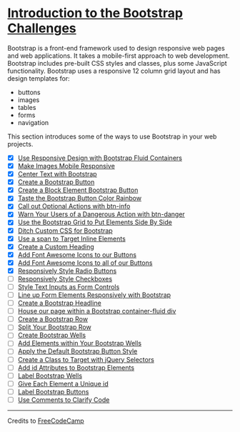 # [Introduction to the Bootstrap Challenges](https://learn.freecodecamp.org/front-end-libraries/bootstrap)

Bootstrap is a front-end framework used to design responsive web pages and web applications. It takes a mobile-first approach to web development. Bootstrap includes pre-built CSS styles and classes, plus some JavaScript functionality. Bootstrap uses a responsive 12 column grid layout and has design templates for:

- buttons
- images
- tables
- forms
- navigation

This section introduces some of the ways to use Bootstrap in your web projects.

- [x] [Use Responsive Design with Bootstrap Fluid Containers](01-use-responsive-design-with-bootstrap-fluid-containers.html)
- [x] [Make Images Mobile Responsive](02-make-images-mobile-responsive.html)
- [x] [Center Text with Bootstrap](03-center-text-with-bootstrap.html)
- [x] [Create a Bootstrap Button](04-create-a-bootstrap-button.html)
- [x] [Create a Block Element Bootstrap Button](05-create-a-block-element-bootstrap-button.html)
- [x] [Taste the Bootstrap Button Color Rainbow](06-taste-the-bootstrap-button-color-rainbow.html)
- [x] [Call out Optional Actions with btn-info](07-call-out-optional-actions-with-btn-info.html)
- [x] [Warn Your Users of a Dangerous Action with btn-danger](08-warn-your-users-of-a-dangerous-action-with-btn-danger.html)
- [x] [Use the Bootstrap Grid to Put Elements Side By Side](09-use-the-bootstrap-grid-to-put-elements-side-by-side.html)
- [x] [Ditch Custom CSS for Bootstrap](10-ditch-custom-css-for-bootstrap.html)
- [x] [Use a span to Target Inline Elements](11-use-a-span-to-target-inline-elements.html)
- [x] [Create a Custom Heading](12-create-a-custom-heading.html)
- [x] [Add Font Awesome Icons to our Buttons](13-add-font-awesome-icons-to-our-buttons.html)
- [x] [Add Font Awesome Icons to all of our Buttons](14-add-font-awesome-icons-to-all-of-our-buttons.html)
- [x] [Responsively Style Radio Buttons](15-responsively-style-radio-buttons.html)
- [ ] [Responsively Style Checkboxes](16-responsively-style-checkboxes.html)
- [ ] [Style Text Inputs as Form Controls](17-style-text-inputs-as-form-controls.html)
- [ ] [Line up Form Elements Responsively with Bootstrap](18-line-up-form-elements-responsively-with-bootstrap.html)
- [ ] [Create a Bootstrap Headline](19-create-a-bootstrap-headline.html)
- [ ] [House our page within a Bootstrap container-fluid div](20-house-our-page-within-a-bootstrap-container-fluid-div.html)
- [ ] [Create a Bootstrap Row](21-create-a-bootstrap-row.html)
- [ ] [Split Your Bootstrap Row](22-split-your-bootstrap-row.html)
- [ ] [Create Bootstrap Wells](23-create-bootstrap-wells.html)
- [ ] [Add Elements within Your Bootstrap Wells](24-add-elements-within-your-bootstrap-wells.html)
- [ ] [Apply the Default Bootstrap Button Style](25-apply-the-default-bootstrap-button-style.html)
- [ ] [Create a Class to Target with jQuery Selectors](26-create-a-class-to-target-with-jquery-selectors.html)
- [ ] [Add id Attributes to Bootstrap Elements](27-add-id-attributes-to-bootstrap-elements.html)
- [ ] [Label Bootstrap Wells](28-label-bootstrap-wells.html)
- [ ] [Give Each Element a Unique id](29-give-each-element-a-unique-id.html)
- [ ] [Label Bootstrap Buttons](30-label-bootstrap-buttons.html)
- [ ] [Use Comments to Clarify Code](31-use-comments-to-clarify-code.html)

---

Credits to [FreeCodeCamp](https://www.freecodecamp.org/)
